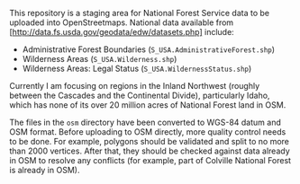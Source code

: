 This repository is a staging area for National Forest Service data to
be uploaded into OpenStreetmaps. National data available from
[http://data.fs.usda.gov/geodata/edw/datasets.php] include:

- Administrative Forest Boundaries (`S_USA.AdministrativeForest.shp`)
- Wilderness Areas (`S_USA.Wilderness.shp`)
- Wilderness Areas: Legal Status (`S_USA.WildernessStatus.shp`)

Currently I am focusing on regions in the Inland Northwest (roughly
between the Cascades and the Continental Divide), particularly Idaho,
which has none of its over 20 million acres of National Forest land in
OSM.

The files in the `osm` directory have been converted to WGS-84 datum
and OSM format. Before uploading to OSM directly, more quality control
needs to be done. For example, polygons should be validated and split
to no more than 2000 vertices.  After that, they should be checked
against data already in OSM to resolve any conflicts (for example,
part of Colville National Forest is already in OSM).
